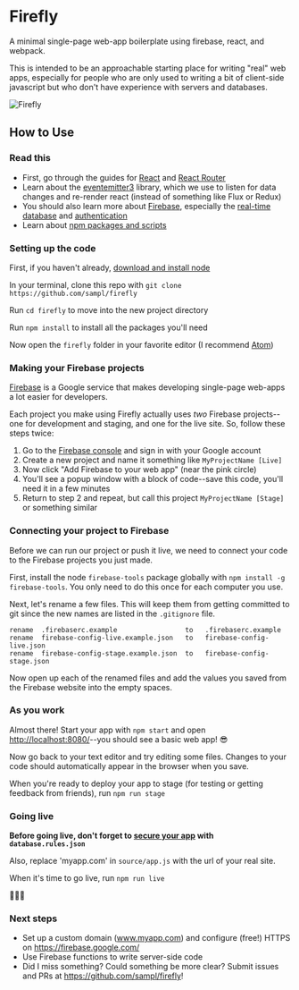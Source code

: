 # Firefly

A minimal single-page web-app boilerplate using firebase, react, and webpack.

This is intended to be an approachable starting place for writing "real" web apps, especially for people who are only used to writing a bit of client-side javascript but who don't have experience with servers and databases.

![Firefly](https://media.giphy.com/media/4BFo8uGv7NWeI/giphy.gif "Firefly")

## How to Use

### Read this

- First, go through the guides for [React](https://facebook.github.io/react/docs/hello-world.html) and [React Router](https://reacttraining.com/react-router/web/guides)
- Learn about the [eventemitter3](https://github.com/primus/eventemitter3) library, which we use to listen for data changes and re-render react (instead of something like Flux or Redux)
- You should also learn more about [Firebase](https://firebase.google.com/docs/web/setup), especially the [real-time database](https://firebase.google.com/docs/database/web/start) and [authentication](https://firebase.google.com/docs/auth/web/start)
- Learn about [npm packages and scripts](https://nodesource.com/blog/an-absolute-beginners-guide-to-using-npm/)

### Setting up the code

First, if you haven't already, [download and install node](https://nodejs.org/en/download/)

In your terminal, clone this repo with `git clone https://github.com/sampl/firefly`

Run `cd firefly` to move into the new project directory

Run `npm install` to install all the packages you'll need

Now open the `firefly` folder in your favorite editor (I recommend [Atom](https://atom.io/))

### Making your Firebase projects

[Firebase](firebase.google.com) is a Google service that makes developing single-page web-apps a lot easier for developers.

Each project you make using Firefly actually uses _two_ Firebase projects--one for development and staging, and one for the live site. So, follow these steps twice:

 1. Go to the [Firebase console](console.firebase.google.com) and sign in with your Google account
 2. Create a new project and name it something like `MyProjectName [Live]`
 3. Now click "Add Firebase to your web app" (near the pink circle)
 4. You'll see a popup window with a block of code--save this code, you'll need it in a few minutes
 5. Return to step 2 and repeat, but call this project `MyProjectName [Stage]` or something similar

### Connecting your project to Firebase

Before we can run our project or push it live, we need to connect your code to the Firebase projects you just made.

First, install the node `firebase-tools` package globally with `npm install -g firebase-tools`. You only need to do this once for each computer you use.

Next, let's rename a few files. This will keep them from getting committed to git since the new names are listed in the `.gitignore` file.

```
rename  .firebaserc.example                 to   .firebaserc.example
rename  firebase-config-live.example.json   to   firebase-config-live.json
rename  firebase-config-stage.example.json  to   firebase-config-stage.json
```

Now open up each of the renamed files and add the values you saved from the Firebase website into the empty spaces.

### As you work

Almost there! Start your app with `npm start` and open [http://localhost:8080/](http://localhost:8080/)--you should see a basic web app! 😎

Now go back to your text editor and try editing some files. Changes to your code should automatically appear in the browser when you save.

When you're ready to deploy your app to stage (for testing or getting feedback from friends), run `npm run stage`

### Going live

**Before going live, don't forget to [secure your app](https://firebase.google.com/docs/database/security/) with `database.rules.json`**

Also, replace 'myapp.com' in `source/app.js` with the url of your real site.

When it's time to go live, run `npm run live`

🎉🎉🎉

### Next steps

- Set up a custom domain (www.myapp.com) and configure (free!) HTTPS on https://firebase.google.com/
- Use Firebase functions to write server-side code
- Did I miss something? Could something be more clear? Submit issues and PRs at https://github.com/sampl/firefly!
